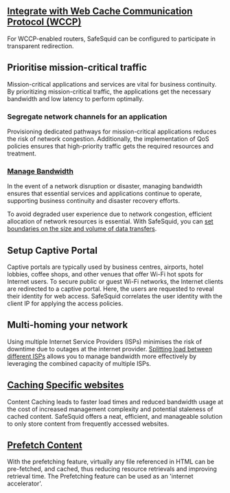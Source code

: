 ## [Integrate with Web Cache Communication Protocol (WCCP)](/docs/14-Performance%20Optimisation/WCCP%20Integration.md)

For WCCP-enabled routers, SafeSquid can be configured to participate in transparent redirection.

## Prioritise mission-critical traffic

Mission-critical applications and services are vital for business continuity. By prioritizing mission-critical traffic, the applications get the necessary bandwidth and low latency to perform optimally.

### Segregate network channels for an application

Provisioning dedicated pathways for mission-critical applications reduces the risk of network congestion. Additionally, the implementation of QoS policies ensures that high-priority traffic gets the required resources and treatment.

### [Manage Bandwidth](/docs/14-Performance%20Optimisation/Bandwidth%20Management.md)

In the event of a network disruption or disaster, managing bandwidth ensures that essential services and applications continue to operate, supporting business continuity and disaster recovery efforts.

To avoid degraded user experience due to network congestion, efficient allocation of network resources is essential. With SafeSquid, you can [set boundaries on the size and volume of data transfers](/docs/14-Performance%20Optimisation/Bandwidth%20Management.md).

## Setup Captive Portal

Captive portals are typically used by business centres, airports, hotel lobbies, coffee shops, and other venues that offer Wi-Fi hot spots for Internet users. To secure public or guest Wi-Fi networks, the Internet clients are redirected to a captive portal. Here, the users are requested to reveal their identity for web access. SafeSquid correlates the user identity with the client IP for applying the access policies.

## Multi-homing your network

Using multiple Internet Service Providers (ISPs) minimises the risk of downtime due to outages at the internet provider. [Splitting load between different ISPs]() allows you to manage bandwidth more effectively by leveraging the combined capacity of multiple ISPs.


## [Caching Specific websites](/docs/14-Performance%20Optimisation/Content%20Caching.md)

Content Caching leads to faster load times and reduced bandwidth usage at the cost of increased management complexity and potential staleness of cached content. SafeSquid offers a neat, efficient, and manageable solution to only store content from frequently accessed websites.

## [Prefetch Content](/docs/14-Performance%20Optimisation/Pre%20Fetching.md)

With the prefetching feature, virtually any file referenced in HTML can be pre-fetched, and cached, thus reducing resource retrievals and improving retrieval time. The Prefetching feature can be used as an 'internet accelerator'.

